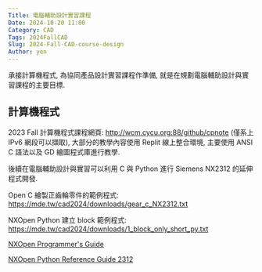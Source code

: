 ```yaml
---
Title: 電腦輔助設計實習課程
Date: 2024-10-20 11:00
Category: CAD
Tags: 2024FallCAD
Slug: 2024-Fall-CAD-course-design
Author: yen
---
```


承接計算機程式, 為協同產品設計實習課程作準備, 就是在規劃電腦輔助設計與實習課程的主要目標.

<!-- PELICAN_END_SUMMARY -->

計算機程式
----
2023 Fall 計算機程式課程網頁: <http://wcm.cycu.org:88/github/cpnote> (僅系上 IPv6 網段可以擷取), 大部分的教學內容使用 Replit 線上整合環境, 主要使用 ANSI C 語法以及 GD 繪圖程式庫進行教學.

後續在電腦輔助設計與實習可以利用 C 與 Python 進行 Siemens NX2312 的延伸程式開發.

Open C 繪製正齒輪零件的範例程式: <https://mde.tw/cad2024/downloads/gear_c_NX2312.txt>

NXOpen Python 建立 block 範例程式: <https://mde.tw/cad2024/downloads/1_block_only_short_py.txt>

[NXOpen Programmer's Guide]

[NXOpen Python Reference Guide 2312]

[NXOpen Programmer's Guide]: https://docs.sw.siemens.com/en-US/doc/209349590/PL20230425446868577.nxopen_prog_guide/purpose
[NXOpen Python Reference Guide 2312]: https://docs.sw.siemens.com/en-US/doc/209349590/PL20230425446868577.custom_api.nxopen_python_ref

<!--
<pre class="brush:jscript">
</pre>
<pre class="brush: python">
</pre>
-->
                